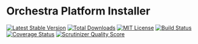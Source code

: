 Orchestra Platform Installer
==============

[![Latest Stable Version](https://img.shields.io/github/release/orchestral/installer.svg?style=flat)](https://packagist.org/packages/orchestra/installer)
[![Total Downloads](https://img.shields.io/packagist/dt/orchestra/installer.svg?style=flat)](https://packagist.org/packages/orchestra/installer)
[![MIT License](https://img.shields.io/packagist/l/orchestra/installer.svg?style=flat)](https://packagist.org/packages/orchestra/installer)
[![Build Status](https://img.shields.io/travis/orchestral/installer/master.svg?style=flat)](https://travis-ci.org/orchestral/installer)
[![Coverage Status](https://img.shields.io/coveralls/orchestral/installer/master.svg?style=flat)](https://coveralls.io/r/orchestral/installer?branch=master)
[![Scrutinizer Quality Score](https://img.shields.io/scrutinizer/g/orchestral/installer/master.svg?style=flat)](https://scrutinizer-ci.com/g/orchestral/installer/)
